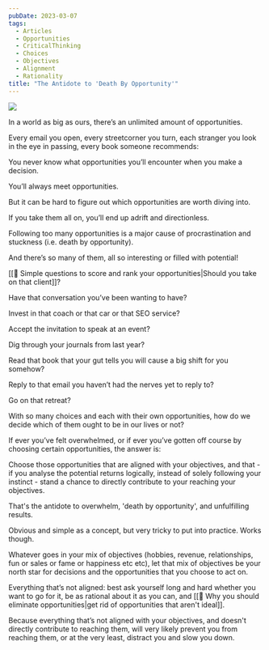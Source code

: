 ```yaml
---
pubDate: 2023-03-07
tags:
  - Articles
  - Opportunities
  - CriticalThinking
  - Choices
  - Objectives
  - Alignment
  - Rationality
title: "The Antidote to 'Death By Opportunity'"
---
```


![](Media/SalesFlowCoach.app_How-to-avoid-death-by-opportunity_MartinStellar.png)


In a world as big as ours, there’s an unlimited amount of opportunities.

Every email you open, every streetcorner you turn, each stranger you look in the eye in passing, every book someone recommends:

You never know what opportunities you’ll encounter when you make a decision.

You’ll always meet opportunities.

But it can be hard to figure out which opportunities are worth diving into.

If you take them all on, you’ll end up adrift and directionless.

Following too many opportunities is a major cause of procrastination and stuckness (i.e. death by opportunity).

And there’s so many of them, all so interesting or filled with potential!

[[🤔 Simple questions to score and rank your opportunities|Should you take on that client]]?

Have that conversation you’ve been wanting to have?

Invest in that coach or that car or that SEO service?

Accept the invitation to speak at an event?

Dig through your journals from last year?

Read that book that your gut tells you will cause a big shift for you somehow?

Reply to that email you haven’t had the nerves yet to reply to?

Go on that retreat?

With so many choices and each with their own opportunities, how do we decide which of them ought to be in our lives or not?

If ever you’ve felt overwhelmed, or if ever you’ve gotten off course by choosing certain opportunities, the answer is:

Choose those opportunities that are aligned with your objectives, and that - if you analyse the potential returns logically, instead of solely following your instinct - stand a chance to directly contribute to your reaching your objectives.

That's the antidote to overwhelm, 'death by opportunity', and unfulfilling results.

Obvious and simple as a concept, but very tricky to put into practice. Works though.

Whatever goes in your mix of objectives (hobbies, revenue, relationships, fun or sales or fame or happiness etc etc), let that mix of objectives be your north star for decisions and the opportunities that you choose to act on.

Everything that’s not aligned: best ask yourself long and hard whether you want to go for it, be as rational about it as you can, and [[📄 Why you should eliminate opportunities|get rid of opportunities that aren't ideal]].

Because everything that’s not aligned with your objectives, and doesn't directly contribute to reaching them, will very likely prevent you from reaching them, or at the very least, distract you and slow you down.
